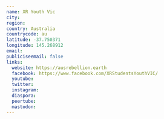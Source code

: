 ```yaml
---
name: XR Youth Vic
city:
region:
country: Australia
countrycode: au
latitude: -37.750371
longitude: 145.268912
email:
publiciseemail: false
links:
  website: https://ausrebellion.earth
  facebook: https://www.facebook.com/XRStudentsYouthVIC/
  youtube:
  twitter:
  instagram:
  diaspora:
  peertube:
  mastodon:
---
```


